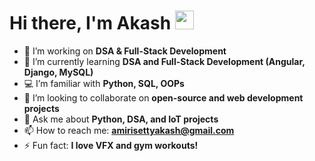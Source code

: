 # Hi there, I'm Akash <img src="https://raw.githubusercontent.com/MartinHeinz/MartinHeinz/master/wave.gif" width="30px">

- 🔭 I’m working on **DSA & Full-Stack Development**
- 🌱 I’m currently learning **DSA and Full-Stack Development (Angular, Django, MySQL)**
- 💻 I’m familiar with **Python, SQL, OOPs**
- 👯 I’m looking to collaborate on **open-source and web development projects**
- 💬 Ask me about **Python, DSA, and IoT projects**
- 📫 How to reach me: **amirisettyakash@gmail.com**
- ⚡ Fun fact: **I love VFX and gym workouts!**  

